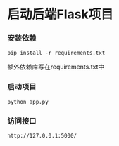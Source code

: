 # 启动后端Flask项目

### 安装依赖

```
pip install -r requirements.txt
```

额外依赖库写在requirements.txt中

### 启动项目

```
python app.py
```

### 访问接口

```
http://127.0.0.1:5000/
```